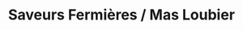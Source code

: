 ---
title: "Saveurs Fermières / Mas Loubier"
url: /limoges/saveurs-fermieres-mas-loubier/
shop: Hofladen
---